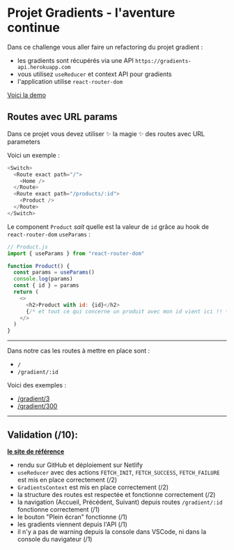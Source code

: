 # Projet Gradients - l'aventure continue

Dans ce challenge vous aller faire un refactoring du projet gradient :

- les gradients sont récupérés via une API `https://gradients-api.herokuapp.com`
- vous utilisez `useReducer` et context API pour gradients
- l'application utilise `react-router-dom`

[Voici la demo](https://alyra-gradients-once-more.netlify.app/)

## Routes avec URL params

Dans ce projet vous devez utiliser ✨ la magie ✨ des routes avec URL parameters

Voici un exemple :

```js
<Switch>
  <Route exact path="/">
    <Home />
  </Route>
  <Route exact path="/products/:id">
    <Product />
  </Route>
</Switch>
```

Le component `Product` _sait_ quelle est la valeur de `id` grâce au hook de `react-router-dom` `useParams` :

```js
// Product.js
import { useParams } from "react-router-dom"

function Product() {
  const params = useParams()
  console.log(params)
  const { id } = params
  return (
    <>
      <h2>Product with id: {id}</h2>
      {/* et tout ce qui concerne un produit avec mon id vient ici !! */}
    </>
  )
}
```

---

Dans notre cas les routes à mettre en place sont :

- `/`
- `/gradient/:id`

Voici des exemples :

- [/gradient/3](https://alyra-gradients-once-more.netlify.app/gradient/3)
- [/gradient/300](https://alyra-gradients-once-more.netlify.app/gradient/300)

---

## Validation (/10):

**[le site de référence](https://alyra-gradients-bonus.netlify.app/)**

- rendu sur GitHub et déploiement sur Netlify
- `useReducer` avec des actions `FETCH_INIT`, `FETCH_SUCCESS`, `FETCH_FAILURE` est mis en place correctement (/2)
- `GradientsContext` est mis en place correctement (/2)
- la structure des routes est respectée et fonctionne correctement (/2)
- la navigation (Accueil, Précédent, Suivant) depuis routes `/gradient/:id` fonctionne correctement (/1)
- le bouton "Plein écran" fonctionne (/1)
- les gradients viennent depuis l'API (/1)
- il n'y a pas de warning depuis la console dans VSCode, ni dans la console du navigateur (/1)
